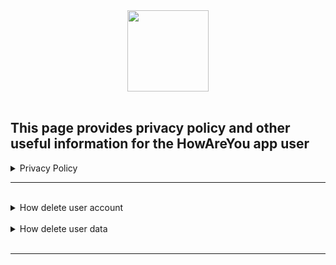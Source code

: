<div align="center">
 <img src="https://github.com/antuere/HowAreYou/assets/98087954/ee00840e-9692-44df-a9a4-c9dc8ee64156" width="130" height="130">
</div>
<br>

## This page provides privacy policy and other useful information for the HowAreYou app user
<details>
<summary>Privacy Policy</summary>
 
  ### Privacy policy
  
  Onitrona built the HowAreYou app as free app. This SERVICE is provided by Onitrona at no cost and is intended for use as is.

This page is used to inform visitors regarding our policies with the collection, use, and disclosure of Personal Information if anyone decided to use our Service.

If you choose to use our Service, then you agree to the collection and use of information in relation to this policy. The Personal Information that We collect is used for providing and improving the Service. We will not use or share your information with anyone except as described in this Privacy Policy.

The terms used in this Privacy Policy have the same meanings as in our Terms and Conditions, which are accessible at unless otherwise defined in this Privacy Policy.

**Information Collection and Use**

For a better experience, while using our Service, we may require you to provide us with certain personally identifiable information: user name, email address. The information that we request will be retained by us and used as described in this privacy policy.

The app does use third-party services that may collect information used to identify you.

Link to the privacy policy of third-party service providers used by the app

*   [Google Play Services](https://www.google.com/policies/privacy/)
*   [Google Analytics for Firebase](https://firebase.google.com/policies/analytics)
*   [Firebase Services](https://firebase.google.com/support/privacy)

**Log Data**

We want to inform you that whenever you use our Service, in a case of an error in the app we collect data and information (through third-party products) on your phone called Log Data. This Log Data may include information such as your device Internet Protocol (“IP”) address, device name, operating system version, the configuration of the app when utilizing our Service, the time and date of your use of the Service, and other statistics.

**Cookies**

Cookies are files with a small amount of data that are commonly used as anonymous unique identifiers. These are sent to your browser from the websites that you visit and are stored on your device's internal memory.

This Service does not use these “cookies” explicitly. However, the app may use third-party code and libraries that use “cookies” to collect information and improve their services. You have the option to either accept or refuse these cookies and know when a cookie is being sent to your device. If you choose to refuse our cookies, you may not be able to use some portions of this Service.

**Service Providers**

We may employ third-party companies and individuals due to the following reasons:

*   To facilitate our Service;
*   To provide the Service on our behalf;
*   To perform Service-related services; or
*   To assist us in analyzing how our Service is used.

We want to inform users of this Service that these third parties have access to their Personal Information. The reason is to perform the tasks assigned to them on our behalf. However, they are obligated not to disclose or use the information for any other purpose.

**Security**

We value your trust in providing us your Personal Information, thus we are striving to use commercially acceptable means of protecting it. But remember that no method of transmission over the internet, or method of electronic storage is 100% secure and reliable, and we cannot guarantee its absolute security.

**Links to Other Sites**

This Service may contain links to other sites. If you click on a third-party link, you will be directed to that site. Note that these external sites are not operated by [me/us]. Therefore, [I/We] strongly advise you to review the Privacy Policy of these websites. [I/We] have no control over and assume no responsibility for the content, privacy policies, or practices of any third-party sites or services.

**Children’s Privacy**

These Services do not address anyone under the age of 13. We do not knowingly collect personally identifiable information from children under 13 years of age. In the case we discover that a child under 13 has provided us with personal information, we immediately delete this from our servers. If you are a parent or guardian and you are aware that your child has provided us with personal information, please contact us so that we will be able to do the necessary actions.

**Changes to This Privacy Policy**

We may update our Privacy Policy from time to time. Thus, you are advised to review this page periodically for any changes. We will notify you of any changes by posting the new Privacy Policy on this page.

This policy is effective as of 2023-06-21

**Contact Us**

If you have any questions or suggestions about our Privacy Policy, do not hesitate to contact us at antuere@yandex.ru.
</details>

---
<br>
<details>
<summary>How delete user account</summary>
  To delete your HowAreYou account, you need to:
  
1. In the application settings, go to manage account;
2. Click on the "Delete account" button;
3. Reauthenticate by following the instructions on the screen;
4. Agree with account deletion, this action is irreversible!
4. After this, all of your data, including recorded days, will be deleted from our server and nothing will be saved on it.
</details>
<br>
<details>
<summary>How delete user data</summary>
To delete your recorded days from the server you need to:
  
1. In the application settings, go to manage account;
2. Click on the "Delete day entries" button;
3. In the dialog box that appears, click "Delete records";
4. After this your recorded days will be deleted from our server. On the server will remain only the data associated with your account: user name, email, password. 

Pay attention, that in this case records will be also deleted on your device! If you want to delete the data only on the server, use the delete account. 

You can read about data retention times [here](https://firebase.google.com/terms/data-processing-terms#6.-data-deletion).
</details>
<br>

---

